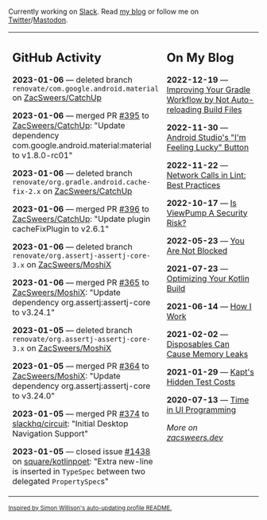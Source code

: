 Currently working on [Slack](https://slack.com/). Read [my blog](https://zacsweers.dev/) or follow me on [Twitter](https://twitter.com/ZacSweers)/[Mastodon](https://hachyderm.io/@ZacSweers).

<table><tr><td valign="top" width="60%">

## GitHub Activity
<!-- githubActivity starts -->
**2023-01-06** — deleted branch `renovate/com.google.android.material` on [ZacSweers/CatchUp](https://github.com/ZacSweers/CatchUp)

**2023-01-06** — merged PR [#395](https://github.com/ZacSweers/CatchUp/pull/395) to [ZacSweers/CatchUp](https://github.com/ZacSweers/CatchUp): "Update dependency com.google.android.material:material to v1.8.0-rc01"

**2023-01-06** — deleted branch `renovate/org.gradle.android.cache-fix-2.x` on [ZacSweers/CatchUp](https://github.com/ZacSweers/CatchUp)

**2023-01-06** — merged PR [#396](https://github.com/ZacSweers/CatchUp/pull/396) to [ZacSweers/CatchUp](https://github.com/ZacSweers/CatchUp): "Update plugin cacheFixPlugin to v2.6.1"

**2023-01-06** — deleted branch `renovate/org.assertj-assertj-core-3.x` on [ZacSweers/MoshiX](https://github.com/ZacSweers/MoshiX)

**2023-01-06** — merged PR [#365](https://github.com/ZacSweers/MoshiX/pull/365) to [ZacSweers/MoshiX](https://github.com/ZacSweers/MoshiX): "Update dependency org.assertj:assertj-core to v3.24.1"

**2023-01-05** — deleted branch `renovate/org.assertj-assertj-core-3.x` on [ZacSweers/MoshiX](https://github.com/ZacSweers/MoshiX)

**2023-01-05** — merged PR [#364](https://github.com/ZacSweers/MoshiX/pull/364) to [ZacSweers/MoshiX](https://github.com/ZacSweers/MoshiX): "Update dependency org.assertj:assertj-core to v3.24.0"

**2023-01-05** — merged PR [#374](https://github.com/slackhq/circuit/pull/374) to [slackhq/circuit](https://github.com/slackhq/circuit): "Initial Desktop Navigation Support"

**2023-01-05** — closed issue [#1438](https://github.com/square/kotlinpoet/issues/1438) on [square/kotlinpoet](https://github.com/square/kotlinpoet): "Extra new-line is inserted in `TypeSpec` between two delegated `PropertySpec`s"
<!-- githubActivity ends -->
</td><td valign="top" width="40%">

## On My Blog
<!-- blog starts -->
**2022-12-19** — [Improving Your Gradle Workflow by Not Auto-reloading Build Files](https://www.zacsweers.dev/improving-your-workflow-by-not-auto-reloading-build-files/)

**2022-11-30** — [Android Studio's "I'm Feeling Lucky" Button](https://www.zacsweers.dev/android-studios-im-feeling-lucky-button/)

**2022-11-22** — [Network Calls in Lint: Best Practices](https://www.zacsweers.dev/network-calls-in-lint-best-practices/)

**2022-10-17** — [Is ViewPump A Security Risk?](https://www.zacsweers.dev/is-viewpump-a-security-risk/)

**2022-05-23** — [You Are Not Blocked](https://www.zacsweers.dev/you-are-not-blocked/)

**2021-07-23** — [Optimizing Your Kotlin Build](https://www.zacsweers.dev/optimizing-your-kotlin-build/)

**2021-06-14** — [How I Work](https://www.zacsweers.dev/how-i-work/)

**2021-02-02** — [Disposables Can Cause Memory Leaks](https://www.zacsweers.dev/disposables-can-cause-memory-leaks/)

**2021-01-29** — [Kapt's Hidden Test Costs](https://www.zacsweers.dev/kapts-hidden-test-costs/)

**2020-07-13** — [Time in UI Programming](https://www.zacsweers.dev/time-in-ui/)
<!-- blog ends -->
_More on [zacsweers.dev](https://zacsweers.dev/)_
</td></tr></table>

<sub><a href="https://simonwillison.net/2020/Jul/10/self-updating-profile-readme/">Inspired by Simon Willison's auto-updating profile README.</a></sub>